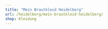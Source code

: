 ```yaml
---
title: "Mein Brautkleid Heidelberg"
url: /heidelberg/mein-brautkleid-heidelberg/
shop: Kleidung
---
```

